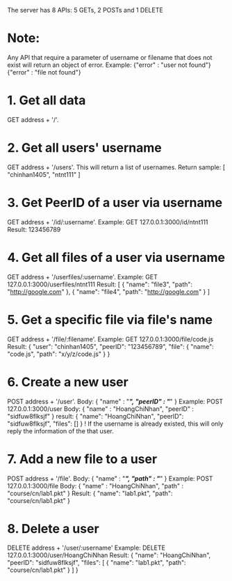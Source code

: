 The server has 8 APIs: 5 GETs, 2 POSTs and 1 DELETE

# Note:
Any API that require a parameter of username or filename that does not exist will return an object of error.
Example:
{"error" : "user not found"}
{"error" : "file not found"}


# 1. Get all data
GET address + '/'.


# 2. Get all users' username
GET address + '/users'.
This will return a list of usernames.
Return sample: 
[
    "chinhan1405",
    "ntnt111"
]


# 3. Get PeerID of a user via username
GET address + '/id/:username'.
Example:
GET 127.0.0.1:3000/id/ntnt111
Result: 123456789


# 4. Get all files of a user via username
GET address + '/userfiles/:username'.
Example:
GET 127.0.0.1:3000/userfiles/ntnt111
Result:
[
    {
        "name": "file3",
        "path": "http://google.com"
    },
    {
        "name": "file4",
        "path": "http://google.com"
    }
]


# 5. Get a specific file via file's name
GET address + '/file/:filename'.
Example:
GET 127.0.0.1:3000/file/code.js
Result:
{
    "user": "chinhan1405",
    "peerID": "123456789",
    "file": {
        "name": "code.js",
        "path": "x/y/z/code.js"
    }
}


# 6. Create a new user
POST address + '/user'.
    Body:
    {
        "name" : "_____",
        "peerID" : "_____"
    }
Example:
POST 127.0.0.1:3000/user
    Body:
    {
        "name" : "HoangChiNhan",
        "peerID" : "sidfuw8flksjf"
    }
result:
{
    "name": "HoangChiNhan",
    "peerID": "sidfuw8flksjf",
    "files": []
}
! If the username is already existed, this will only reply the information of the that user.


# 7. Add a new file to a user
POST address + '/file'.
    Body:
    {
        "name" : "_____",
        "path" : "_____"
    }
Example:
POST 127.0.0.1:3000/file
    Body:
    {
        "name" : "HoangChiNhan",
        "path" : "course/cn/lab1.pkt"
    }
Result:
    {
        "name": "lab1.pkt",
        "path": "course/cn/lab1.pkt"
    }


# 8. Delete a user
DELETE address + '/user/:username'
Example:
DELETE 127.0.0.1:3000/user/HoangChiNhan
Result:
{
    "name": "HoangChiNhan",
    "peerID": "sidfuw8flksjf",
    "files": [
        {
            "name": "lab1.pkt",
            "path": "course/cn/lab1.pkt"
        }
    ]
}

